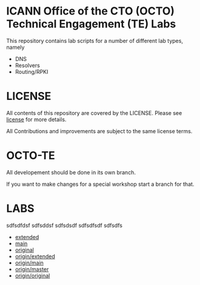 # ICANN Office of the CTO (OCTO) Technical Engagement (TE) Labs

This repository contains lab scripts for a number of different lab types, namely

- DNS
- Resolvers
- Routing/RPKI

# LICENSE

All contents of this repository are covered by the LICENSE. Please see [license](LICENSE.md) for more details.

All Contributions and improvements are subject to the same license terms.

# OCTO-TE

All developement should be done in its own branch.

If you want to make changes for a special workshop start a branch for that.

# LABS

sdfsdfdsf
sdfsddsf
sdfsdsdf
sdfsdfsdf
sdfsdfs

* [extended](https://github.com/icann/OCTO-TE-labs/tree/extended)
* [main](https://github.com/icann/OCTO-TE-labs/tree/main)
* [original](https://github.com/icann/OCTO-TE-labs/tree/original)
* [origin/extended](https://github.com/icann/OCTO-TE-labs/tree/origin/extended)
* [origin/main](https://github.com/icann/OCTO-TE-labs/tree/origin/main)
* [origin/master](https://github.com/icann/OCTO-TE-labs/tree/origin/master)
* [origin/original](https://github.com/icann/OCTO-TE-labs/tree/origin/original)
